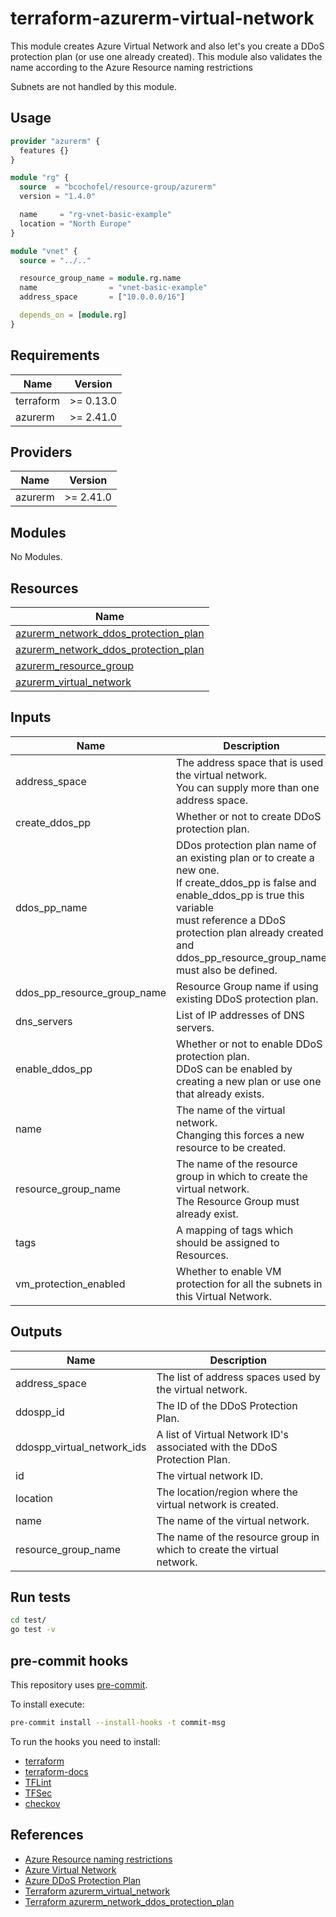 # terraform-azurerm-virtual-network

This module creates Azure Virtual Network and also let's you create a DDoS protection plan (or use one already created).
This module also validates the name according to the Azure Resource naming restrictions

Subnets are not handled by this module.

## Usage

```hcl:examples/basic/main.tf
provider "azurerm" {
  features {}
}

module "rg" {
  source  = "bcochofel/resource-group/azurerm"
  version = "1.4.0"

  name     = "rg-vnet-basic-example"
  location = "North Europe"
}

module "vnet" {
  source = "../.."

  resource_group_name = module.rg.name
  name                = "vnet-basic-example"
  address_space       = ["10.0.0.0/16"]

  depends_on = [module.rg]
}

```

<!-- BEGINNING OF PRE-COMMIT-TERRAFORM DOCS HOOK -->
## Requirements

| Name | Version |
|------|---------|
| terraform | >= 0.13.0 |
| azurerm | >= 2.41.0 |

## Providers

| Name | Version |
|------|---------|
| azurerm | >= 2.41.0 |

## Modules

No Modules.

## Resources

| Name |
|------|
| [azurerm_network_ddos_protection_plan](https://registry.terraform.io/providers/hashicorp/azurerm/latest/docs/data-sources/network_ddos_protection_plan) |
| [azurerm_network_ddos_protection_plan](https://registry.terraform.io/providers/hashicorp/azurerm/latest/docs/resources/network_ddos_protection_plan) |
| [azurerm_resource_group](https://registry.terraform.io/providers/hashicorp/azurerm/latest/docs/data-sources/resource_group) |
| [azurerm_virtual_network](https://registry.terraform.io/providers/hashicorp/azurerm/latest/docs/resources/virtual_network) |

## Inputs

| Name | Description | Type | Default | Required |
|------|-------------|------|---------|:--------:|
| address\_space | The address space that is used the virtual network.<br>You can supply more than one address space. | `list(string)` | n/a | yes |
| create\_ddos\_pp | Whether or not to create DDoS protection plan. | `bool` | `false` | no |
| ddos\_pp\_name | DDos protection plan name of an existing plan or to create a new one.<br>If create\_ddos\_pp is false and enable\_ddos\_pp is true this variable<br>must reference a DDoS protection plan already created and<br>ddos\_pp\_resource\_group\_name must also be defined. | `string` | `""` | no |
| ddos\_pp\_resource\_group\_name | Resource Group name if using existing DDoS protection plan. | `string` | `""` | no |
| dns\_servers | List of IP addresses of DNS servers. | `list(string)` | `[]` | no |
| enable\_ddos\_pp | Whether or not to enable DDoS protection plan.<br>DDoS can be enabled by creating a new plan or use one that already exists. | `bool` | `false` | no |
| name | The name of the virtual network.<br>Changing this forces a new resource to be created. | `string` | n/a | yes |
| resource\_group\_name | The name of the resource group in which to create the virtual network.<br>The Resource Group must already exist. | `string` | n/a | yes |
| tags | A mapping of tags which should be assigned to Resources. | `map(string)` | `{}` | no |
| vm\_protection\_enabled | Whether to enable VM protection for all the subnets in this Virtual Network. | `bool` | `false` | no |

## Outputs

| Name | Description |
|------|-------------|
| address\_space | The list of address spaces used by the virtual network. |
| ddospp\_id | The ID of the DDoS Protection Plan. |
| ddospp\_virtual\_network\_ids | A list of Virtual Network ID's associated with the DDoS Protection Plan. |
| id | The virtual network ID. |
| location | The location/region where the virtual network is created. |
| name | The name of the virtual network. |
| resource\_group\_name | The name of the resource group in which to create the virtual network. |
<!-- END OF PRE-COMMIT-TERRAFORM DOCS HOOK -->

## Run tests

```bash
cd test/
go test -v
```

## pre-commit hooks

This repository uses [pre-commit](https://pre-commit.com/).

To install execute:

```bash
pre-commit install --install-hooks -t commit-msg
```

To run the hooks you need to install:

* [terraform](https://github.com/hashicorp/terraform)
* [terraform-docs](https://github.com/terraform-docs/terraform-docs)
* [TFLint](https://github.com/terraform-linters/tflint)
* [TFSec](https://github.com/tfsec/tfsec)
* [checkov](https://github.com/bridgecrewio/checkov)

## References

* [Azure Resource naming restrictions](https://docs.microsoft.com/en-us/azure/azure-resource-manager/management/resource-name-rules)
* [Azure Virtual Network](https://docs.microsoft.com/en-us/azure/virtual-network/virtual-networks-overview)
* [Azure DDoS Protection Plan](https://docs.microsoft.com/en-us/azure/ddos-protection/ddos-protection-overview)
* [Terraform azurerm_virtual_network](https://registry.terraform.io/providers/hashicorp/azurerm/latest/docs/resources/virtual_network)
* [Terraform azurerm_network_ddos_protection_plan](https://registry.terraform.io/providers/hashicorp/azurerm/latest/docs/resources/network_ddos_protection_plan)

